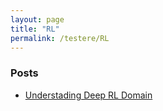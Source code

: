 ```yaml
---
layout: page
title: "RL"
permalink: /testere/RL
---
```


### Posts
* [Understading Deep RL Domain](https://towardsdatascience.com/a-journey-into-deep-reinforcement-learning-41b6ee5e860e)
